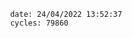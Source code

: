 

                date: 24/04/2022 13:52:37
                cycles: 79860

                         